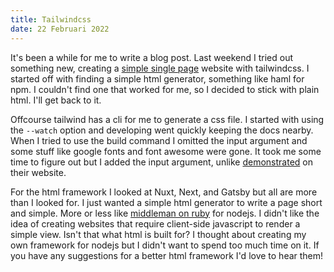```yaml
---
title: Tailwindcss
date: 22 Februari 2022
---
```


It's been a while for me to write a blog post. Last weekend I tried out something new, creating a [simple single page](https://ambernorder.nl) website with tailwindcss. I started off with finding a simple html generator, something like haml for npm. I couldn't find one that worked for me, so I decided to stick with plain html. I'll get back to it.

Offcourse tailwind has a cli for me to generate a css file. I started with using the `--watch` option and developing went quickly keeping the docs nearby. When I tried to use the build command I omitted the input argument and some stuff like google fonts and font awesome were gone. It took me some time to figure out but I added the input argument, unlike [demonstrated](https://tailwindcss.com/docs/optimizing-for-production) on their website.

For the html framework I looked at Nuxt, Next, and Gatsby but all are more than I looked for. I just wanted a simple html generator to write a page short and simple. More or less like [middleman on ruby](https://middlemanapp.com) for nodejs. I didn't like the idea of creating websites that require client-side javascript to render a simple view. Isn't that what html is built for? I thought about creating my own framework for nodejs but I didn't want to spend too much time on it. If you have any suggestions for a better html framework I'd love to hear them!

